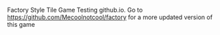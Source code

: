 Factory Style Tile Game
Testing github.io.
Go to https://github.com/Mecoolnotcool/factory for a more updated version of this game
